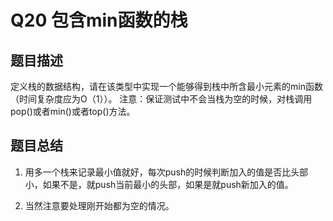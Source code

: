 # Q20 包含min函数的栈

## 题目描述
定义栈的数据结构，请在该类型中实现一个能够得到栈中所含最小元素的min函数（时间复杂度应为O（1））。
注意：保证测试中不会当栈为空的时候，对栈调用pop()或者min()或者top()方法。

## 题目总结
1. 用多一个栈来记录最小值就好，每次push的时候判断加入的值是否比头部小，如果不是，就push当前最小的头部，如果是就push新加入的值。

2. 当然注意要处理刚开始都为空的情况。
